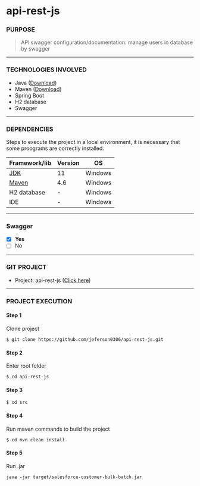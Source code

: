 # api-rest-js

### PURPOSE

> API swagger configuration/documentation: manage users in database by swagger
---


### TECHNOLOGIES INVOLVED

- Java ([Download](https://www.oracle.com/java/technologies/downloads/#java11))
- Maven ([Download](https://maven.apache.org/download.cgi))
- Spring Boot
- H2 database
- Swagger
---


### DEPENDENCIES

Steps to execute the project in a local environment, it is necessary that some proograms are correctly installed.

| Framework/lib                                                   | Version | OS      |
|-----------------------------------------------------------------|---------|---------|
| [JDK](https://openjdk.java.net/projects/jdk/11)                 | 11      | Windows |
| [Maven](https://mvnrepository.com/artifact/com.opencsv/opencsv) | 4.6     | Windows |
| H2 database                                                     | -       | Windows |
| IDE                                                             | -       | Windows |

---


### Swagger
- [X] <strong>Yes</strong>
- [ ] No
---


### GIT PROJECT

- Project: api-rest-js ([Click here](https://github.com/jeferson0306/api-rest-js))
---


### PROJECT EXECUTION
#### Step 1
Clone project
```shell script
$ git clone https://github.com/jeferson0306/api-rest-js.git
```

#### Step 2
Enter root folder
```shell script
$ cd api-rest-js
```

#### Step 3
```shell script
$ cd src
```

#### Step 4
Run maven commands to build the project
```shell script
$ cd mvn clean install
```

#### Step 5
Run .jar
```shell script
java -jar target/salesforce-customer-bulk-batch.jar
```

